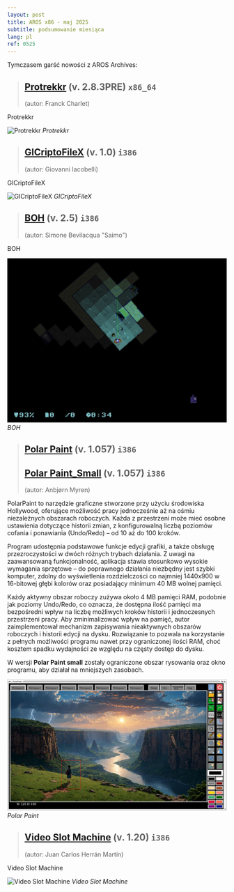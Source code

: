 ```yaml
---
layout: post
title: AROS x86 - maj 2025
subtitle: podsumowanie miesiąca
lang: pl
ref: 0525
---
```



Tymczasem garść nowości z AROS Archives:

> ## [Protrekkr](https://archives.arosworld.org/?function=showfile&file=audio/edit/protrekkr.x86_64-aros-v11.zip) (v. 2.8.3PRE) `x86_64`
> (autor:	Franck Charlet)

Protrekkr

![Protrekkr](/assets/img/0525/protrekkr.png)
*Protrekkr*

> ## [GICriptoFileX](https://archives.arosworld.org/?function=showfile&file=utility/misc/gicriptofilex.i386-aros.zip) (v. 1.0) `i386`
> (autor:	Giovanni Iacobelli)

GICriptoFileX

![GICriptoFileX](/assets/img/0425/gicriptofilex.png)
*GICriptoFileX*

> ## [BOH](https://archives.arosworld.org/?function=showfile&file=game/action/boh.i386-aros.lha) (v. 2.5) `i386`
> (autor:	Simone Bevilacqua "Saimo")

BOH

![BOH](/assets/img/boh.jpg)
*BOH*

> ## [Polar Paint](https://archives.arosworld.org/?function=showfile&file=graphics/edit/polarpaint_aros.lha) (v. 1.057) `i386`
> ## [Polar Paint_Small](https://archives.arosworld.org/?function=showfile&file=graphics/edit/polarpaint_small_aros.lha) (v. 1.057) `i386`
> (autor:	Anbjørn Myren)

PolarPaint to narzędzie graficzne stworzone przy użyciu środowiska Hollywood, oferujące możliwość pracy jednocześnie aż na ośmiu niezależnych obszarach roboczych. Każda z przestrzeni może mieć osobne ustawienia dotyczące historii zmian, z konfigurowalną liczbą poziomów cofania i ponawiania (Undo/Redo) – od 10 aż do 100 kroków.

Program udostępnia podstawowe funkcje edycji grafiki, a także obsługę przezroczystości w dwóch różnych trybach działania. Z uwagi na zaawansowaną funkcjonalność, aplikacja stawia stosunkowo wysokie wymagania sprzętowe – do poprawnego działania niezbędny jest szybki komputer, zdolny do wyświetlenia rozdzielczości co najmniej 1440x900 w 16-bitowej głębi kolorów oraz posiadający minimum 40 MB wolnej pamięci.

Każdy aktywny obszar roboczy zużywa około 4 MB pamięci RAM, podobnie jak poziomy Undo/Redo, co oznacza, że dostępna ilość pamięci ma bezpośredni wpływ na liczbę możliwych kroków historii i jednoczesnych przestrzeni pracy. Aby zminimalizować wpływ na pamięć, autor zaimplementował mechanizm zapisywania nieaktywnych obszarów roboczych i historii edycji na dysku. Rozwiązanie to pozwala na korzystanie z pełnych możliwości programu nawet przy ograniczonej ilości RAM, choć kosztem spadku wydajności ze względu na częsty dostęp do dysku.

W wersji **Polar Paint small** zostały ograniczone obszar rysowania oraz okno programu, aby działał na mniejszych zasobach.

![Polar Paint](/assets/img/0425/polarpaint.jpg)
*Polar Paint*

> ## [Video Slot Machine](https://archives.arosworld.org/?function=showfile&file=game/board/videoslotmachine.lha) (v. 1.20) `i386`
> (autor:	Juan Carlos Herrán Martín)

Video Slot Machine

![Video Slot Machine](/assets/img/0525/videoslotmachine.jpg)
*Video Slot Machine*

